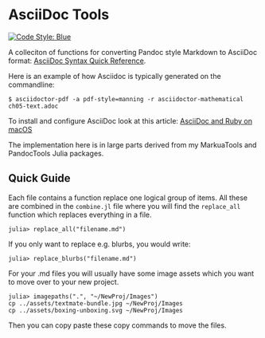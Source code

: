 # AsciiDoc Tools

[![Code Style: Blue](https://img.shields.io/badge/code%20style-blue-4495d1.svg)](https://github.com/invenia/BlueStyle)

A colleciton of functions for converting Pandoc style Markdown to AsciiDoc format: [AsciiDoc Syntax Quick Reference](https://docs.asciidoctor.org/asciidoc/latest/syntax-quick-reference/).

Here is an example of how Asciidoc is typically generated on the commandline:

    $ asciidoctor-pdf -a pdf-style=manning -r asciidoctor-mathematical  ch05-text.adoc
    
To install and configure AsciiDoc look at this article: [AsciiDoc and Ruby on macOS](https://erik-engheim.medium.com/asciidoc-and-ruby-on-macos-2bad91088ea3)

The implementation here is in large parts derived from my MarkuaTools and PandocTools Julia packages.

## Quick Guide
Each file contains a function replace one logical group of items. All these are combined in the `combine.jl` file where you will find the `replace_all` function which replaces everything in a file.

    julia> replace_all("filename.md")
    
If you only want to replace e.g. blurbs, you would write:

    julia> replace_blurbs("filename.md")
    
For your .md files you will usually  have some image assets which you want to move over to your new project.

    julia> imagepaths(".", "~/NewProj/Images")
    cp ../assets/textmate-bundle.jpg ~/NewProj/Images
    cp ../assets/boxing-unboxing.svg ~/NewProj/Images
    
Then you can copy paste these copy commands to move the files.
